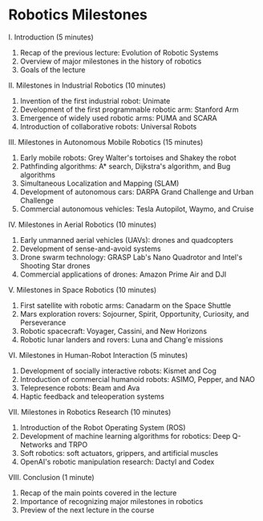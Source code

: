 # Robotics Milestones

I. Introduction (5 minutes)

1. Recap of the previous lecture: Evolution of Robotic Systems
1. Overview of major milestones in the history of robotics
1. Goals of the lecture

II. Milestones in Industrial Robotics (10 minutes)

1. Invention of the first industrial robot: Unimate
1. Development of the first programmable robotic arm: Stanford Arm
1. Emergence of widely used robotic arms: PUMA and SCARA
1. Introduction of collaborative robots: Universal Robots

III. Milestones in Autonomous Mobile Robotics (15 minutes)

1. Early mobile robots: Grey Walter's tortoises and Shakey the robot
1. Pathfinding algorithms: A* search, Dijkstra's algorithm, and Bug algorithms
1. Simultaneous Localization and Mapping (SLAM)
1. Development of autonomous cars: DARPA Grand Challenge and Urban Challenge
1. Commercial autonomous vehicles: Tesla Autopilot, Waymo, and Cruise

IV. Milestones in Aerial Robotics (10 minutes)

1. Early unmanned aerial vehicles (UAVs): drones and quadcopters
1. Development of sense-and-avoid systems
1. Drone swarm technology: GRASP Lab's Nano Quadrotor and Intel's Shooting Star drones
1. Commercial applications of drones: Amazon Prime Air and DJI

V. Milestones in Space Robotics (10 minutes)

1. First satellite with robotic arms: Canadarm on the Space Shuttle
1. Mars exploration rovers: Sojourner, Spirit, Opportunity, Curiosity, and Perseverance
1. Robotic spacecraft: Voyager, Cassini, and New Horizons
1. Robotic lunar landers and rovers: Luna and Chang'e missions

VI. Milestones in Human-Robot Interaction (5 minutes)

1. Development of socially interactive robots: Kismet and Cog
1. Introduction of commercial humanoid robots: ASIMO, Pepper, and NAO
1. Telepresence robots: Beam and Ava
1. Haptic feedback and teleoperation systems

VII. Milestones in Robotics Research (10 minutes)

1. Introduction of the Robot Operating System (ROS)
1. Development of machine learning algorithms for robotics: Deep Q-Networks and TRPO
1. Soft robotics: soft actuators, grippers, and artificial muscles
1. OpenAI's robotic manipulation research: Dactyl and Codex

VIII. Conclusion (1 minute)

1. Recap of the main points covered in the lecture
1. Importance of recognizing major milestones in robotics
1. Preview of the next lecture in the course
